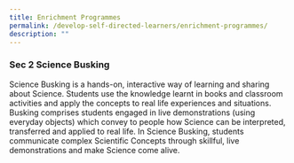 ```yaml
---
title: Enrichment Programmes
permalink: /develop-self-directed-learners/enrichment-programmes/
description: ""
---
```

### **Sec 2 Science Busking**

Science Busking is a hands-on, interactive way of learning and sharing about Science. Students use the knowledge learnt in books and classroom activities and apply the concepts to real life experiences and situations. Busking comprises students engaged in live demonstrations (using everyday objects) which convey to people how Science can be interpreted, transferred and applied to real life. In Science Busking, students communicate complex Scientific Concepts through skillful, live demonstrations and make Science come alive.